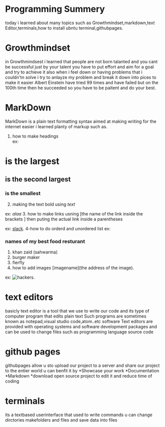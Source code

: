 # Programming Summery 
today i learned about many topics such as Growthmindset,markdown,text Editor,terminals,how to install ubntu terminal,githubpages.
# Growthmindset
in Growthmindsest i learned that people are not born talanted and you cant be successful just by your talent you have to put effort 
and aim for a goal  and try to achieve it also when i feel down or having problems that i couldn'tn solve i try to anlayze my problem
and break it down into pices to  make it easier Albert Einstein have tried 99 times and have failed but on the 100th time then
he succeeded  so you have to be paitent and do your best.
# MarkDown
MarkDown is a plain text formatting syntax aimed at making writing for the internet easier i learned planty of markup such as.
1. how to make headings  
ex:
# is the largest
## is the second largest
### is the smallest
2. making the text bold using *text*

ex:
*alaa*
3. how to make links usning [the name of the link inside the brackets ] then puting the actual link inside a parentheses

ex:
[slack](https://slack.com/intl/en-jo/downloads/instructions/windows).
4-how to do orderd and unordered list
ex:
### names of my best food resturant 
1. khan zaid (sahwarma)
2. burger maker
3. fierfly
5. how to add images [imagename](the address of the image).

ex:
![hackers](https://image.shutterstock.com/image-vector/three-white-black-grey-hats-600w-618714785.jpg).

# text editors
 basicly text editor is a tool that we use to write our code and its  type of computer program that edits plain text Such programs are sometimes known as notepad,visual studio code,atom..etc software Text editors are provided with operating systems and software development packages  and can be used to change files such as programming language source code
 
 
# github pages
 githubpages allow u sto upload our project to a server and share our project to the entier world u can benfit it by 
 *Showcase your work
 *Documentation
 *Markdown
 *download open source project to edit it and reduce time of coding
 
 
 
 
# terminals 
 its a textbased userinterface that used to write commands u can change dirctories makefolders and files and save data into files
